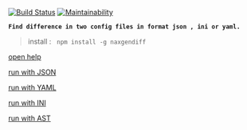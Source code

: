 [![Build Status](https://travis-ci.org/ArtemNehoda/project-lvl2-s353.svg?branch=master)](https://travis-ci.org/ArtemNehoda/project-lvl2-s353)
[![Maintainability](https://api.codeclimate.com/v1/badges/9b0aea40356cac255445/maintainability)](https://codeclimate.com/github/ArtemNehoda/project-lvl2-s353/maintainability)

**`Find difference in two config files in format json , ini or yaml.`**

>install :                                      ` npm install -g naxgendiff`

[open help](https://asciinema.org/a/s8mvvFEnAsf5gzO6DLdiLI2qV)

[run with JSON](https://asciinema.org/a/6s25mXwshi77Je7434ty4zcBN)

[run with YAML](https://asciinema.org/a/WavMqy5tzPXoxRHLM5f9m4FXr)

[run with INI](https://asciinema.org/a/p7PQ8kAsRtP3KPoPwQ3WaL2AF)

[run with AST](https://asciinema.org/a/n6oFB6Sr5JZ7AMtK6R1F1AzgX)
